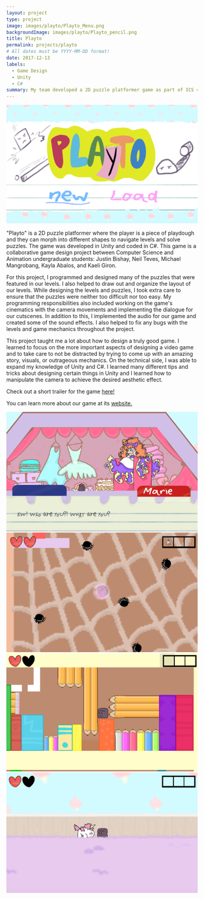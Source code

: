```yaml
---
layout: project
type: project
image: images/playto/Playto_Menu.png
backgroundImage: images/playto/Playto_pencil.png
title: Playto
permalink: projects/playto
# All dates must be YYYY-MM-DD format!
date: 2017-12-13
labels:
  - Game Design
  - Unity
  - C#
summary: My team developed a 2D puzzle platformer game as part of ICS 485 Game Design.
---
```


<img class="ui huge centered bordered image" src="../images/playto/Playto_Menu.png">

"Playto" is a 2D puzzle platformer where the player is a piece of playdough and they can morph into different shapes to navigate levels and solve puzzles. The game was developed in Unity and coded in C#.
This game is a collaborative game design project between Computer Science and Animation undergraduate students: Justin Bishay, Neil Teves, Michael Mangrobang, Kayla Abalos, and Kaeli Giron.

For this project, I programmed and designed many of the puzzles that were featured in our levels. I also helped to draw out and organize the layout of our levels. While designing the levels and puzzles, I took extra care to ensure that the puzzles were neither too difficult nor too easy. My programming responsibilities also included working on the game's cinematics with the camera movements and implementing the dialogue for our cutscenes. In addition to this, I implemented the audio for our game and created some of the sound effects. I also helped to fix any bugs with the levels and game mechanics throughout the project. 

This project taught me a lot about how to design a truly good game. I learned to focus on the more important aspects of designing a video game and to take care to not be distracted by trying to come up with an amazing story, visuals, or outrageous mechanics. On the technical side, I was able to expand my knowledge of Unity and C#. I learned many different tips and tricks about designing certain things in Unity and I learned how to manipulate the camera to achieve the desired aesthetic effect. 

Check out a short trailer for the game [here!](https://youtu.be/3oDPTKcFKlY)

You can learn more about our game at its [website.](https://dreamingbento.github.io/)

<div class="ui two column grid">
  <div class="column">
    <img class="ui large bordered image" src="../images/playto/Playto_DialoguePic.png">
    <img class="ui large bordered image" src="../images/playto/Playto_spiders.png">
  </div>
  <div class="column">
    <img class="ui large bordered image" src="../images/playto/Playto_pencil.png">
    <img class="ui large bordered image" src="../images/playto/Playto_UnicornPic.png">
  </div>
</div>

